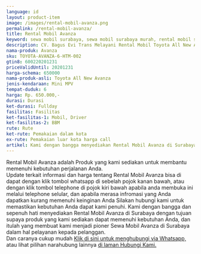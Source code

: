 ```yaml
---
language: id
layout: product-item
image: /images/rental-mobil-avanza.png
permalink: /rental-mobil-avanza/
title: Rental Mobil Avanza
keyword: sewa mobil surabaya, sewa mobil surabaya murah, rental mobil surabaya, rental mobil surabaya murah, bagusevitrans, CV. Bagus Evi Trans, bagusevitrans.com, sewa mobil di surabaya, rental mobil di surabaya
description: CV. Bagus Evi Trans Melayani Rental Mobil Toyota All New Avanza di Surabaya paling Murah dan terpercaya di Jawa timur Hubungi kami Call/WA di 081357754513
nama-produk: Avanza
sku: TOYOTA-AVANZA-6-HTM-002
gtin8: 600220201231
priceValidUntil: 20201231 
harga-schema: 650000
nama-produk-asli: Toyota All New Avanza
jenis-kendaraan: Mini MPV
tempat-duduk: 6
harga: Rp. 650.000,-
durasi: Durasi
ket-durasi: Fullday
fasilitas: Fasilitas
ket-fasilitas-1: Mobil, Driver
ket-fasilitas-2: BBM
rute: Rute
ket-rute: Pemakaian dalam kota
ex-rute: Pemakaian luar kota harga call
artikel: Kami dengan bangga menyediakan Rental Mobil Avanza di Surabaya dengan tujuan supaya produk yang kami sediakan dapat memenuhi kebutuhan Anda, dan kami adalah pioner Sewa Mobil Avanza di Surabaya yang menggunakan teknologi online serta dalam hal pelayanan kepada pelanggan.
---
```

Rental Mobil Avanza adalah Produk yang kami sediakan untuk membantu memenuhi kebutuhan perjalanan Anda.<br>Update terkait informasi dan harga tentang Rental Mobil Avanza bisa di dapat dengan klik tombol whatsapp di sebelah pojok kanan bawah, atau dengan klik tombol telephone di pojok kiri bawah apabila anda membuka ini melalui telephone selular, dan apabila merasa infromasi yang Anda dapatkan kurang memenuhi keinginan Anda Silakan hubungi kami untuk memastikan kebutuhan Anda dapat kami penuhi. Kami dengan bangga dan sepenuh hati menyediakan Rental Mobil Avanza di Surabaya dengan tujuan supaya produk yang kami sediakan dapat memenuhi kebutuhan Anda, dan itulah yang membuat kami menjadi pioner Sewa Mobil Avanza di Surabaya dalam hal pelayanan kepada pelanggan.<br>
Dan caranya cukup mudah <a href="https://web.whatsapp.com/send?phone=6281357754513&text=Hallo,%20CS%20bagusevitrans.com">Klik di sini untuk menghubungi via Whatsapp,</a> atau lihat pilihan narahubung lainnya <a href="/kontak-kami/">di laman Hubungi Kami.</a>